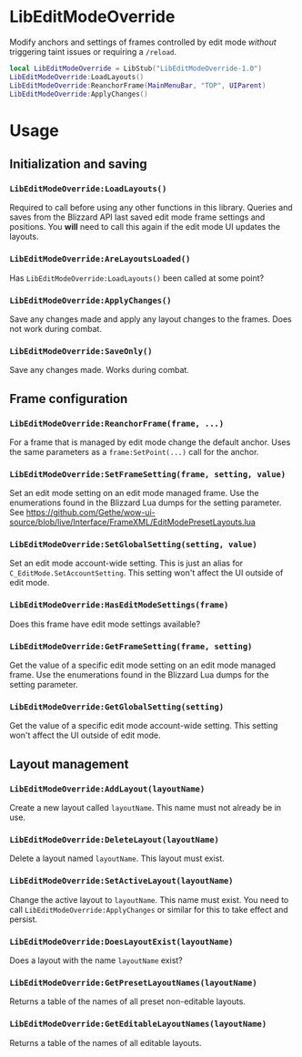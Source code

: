 # LibEditModeOverride

Modify anchors and settings of frames controlled by edit mode _without_
triggering taint issues or requiring a `/reload`.

```lua
local LibEditModeOverride = LibStub("LibEditModeOverride-1.0")
LibEditModeOverride:LoadLayouts()
LibEditModeOverride:ReanchorFrame(MainMenuBar, "TOP", UIParent)
LibEditModeOverride:ApplyChanges()
```

# Usage

## Initialization and saving
### `LibEditModeOverride:LoadLayouts()`

Required to call before using any other functions in this library. Queries and saves from
the Blizzard API last saved edit mode frame settings and positions. You **will**
need to call this again if the edit mode UI updates the layouts.

### `LibEditModeOverride:AreLayoutsLoaded()`

Has `LibEditModeOverride:LoadLayouts()` been called at some point?

### `LibEditModeOverride:ApplyChanges()`

Save any changes made and apply any layout changes to the frames. Does not work
during combat.

### `LibEditModeOverride:SaveOnly()`

Save any changes made. Works during combat.

## Frame configuration

### `LibEditModeOverride:ReanchorFrame(frame, ...)`

For a frame that is managed by edit mode change the default anchor. Uses the
same parameters as a `frame:SetPoint(...)` call for the anchor.

### `LibEditModeOverride:SetFrameSetting(frame, setting, value)`

Set an edit mode setting on an edit mode managed frame. Use the enumerations
found in the Blizzard Lua dumps for the setting parameter. See
https://github.com/Gethe/wow-ui-source/blob/live/Interface/FrameXML/EditModePresetLayouts.lua

### `LibEditModeOverride:SetGlobalSetting(setting, value)`

Set an edit mode account-wide setting. This is just an alias for
`C_EditMode.SetAccountSetting`. This setting won't affect the UI outside of edit
mode.

### `LibEditModeOverride:HasEditModeSettings(frame)`

Does this frame have edit mode settings available?

### `LibEditModeOverride:GetFrameSetting(frame, setting)`

Get the value of a specific edit mode setting on an edit mode managed frame.
Use the enumerations found in the Blizzard Lua dumps for the setting parameter.

### `LibEditModeOverride:GetGlobalSetting(setting)`

Get the value of a specific edit mode account-wide setting. This setting won't
affect the UI outside of edit mode.

## Layout management

### `LibEditModeOverride:AddLayout(layoutName)`

Create a new layout called `layoutName`. This name must not already be in use.

### `LibEditModeOverride:DeleteLayout(layoutName)`

Delete a layout named `layoutName`. This layout must exist.

### `LibEditModeOverride:SetActiveLayout(layoutName)`

Change the active layout to `layoutName`. This name must exist. You need to call
`LibEditModeOverride:ApplyChanges` or similar for  this to take effect and persist.


### `LibEditModeOverride:DoesLayoutExist(layoutName)`

Does a layout with the name `layoutName` exist?

### `LibEditModeOverride:GetPresetLayoutNames(layoutName)`

Returns a table of the names of all preset non-editable layouts.

### `LibEditModeOverride:GetEditableLayoutNames(layoutName)`

Returns a table of the names of all editable layouts.
